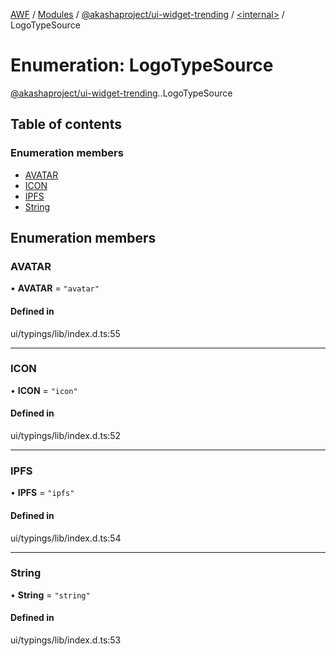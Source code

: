 [AWF](../README.md) / [Modules](../modules.md) / [@akashaproject/ui-widget-trending](../modules/akashaproject_ui_widget_trending.md) / [<internal\>](../modules/akashaproject_ui_widget_trending._internal_.md) / LogoTypeSource

# Enumeration: LogoTypeSource

[@akashaproject/ui-widget-trending](../modules/akashaproject_ui_widget_trending.md).[<internal>](../modules/akashaproject_ui_widget_trending._internal_.md).LogoTypeSource

## Table of contents

### Enumeration members

- [AVATAR](akashaproject_ui_widget_trending._internal_.LogoTypeSource.md#avatar)
- [ICON](akashaproject_ui_widget_trending._internal_.LogoTypeSource.md#icon)
- [IPFS](akashaproject_ui_widget_trending._internal_.LogoTypeSource.md#ipfs)
- [String](akashaproject_ui_widget_trending._internal_.LogoTypeSource.md#string)

## Enumeration members

### AVATAR

• **AVATAR** = `"avatar"`

#### Defined in

ui/typings/lib/index.d.ts:55

___

### ICON

• **ICON** = `"icon"`

#### Defined in

ui/typings/lib/index.d.ts:52

___

### IPFS

• **IPFS** = `"ipfs"`

#### Defined in

ui/typings/lib/index.d.ts:54

___

### String

• **String** = `"string"`

#### Defined in

ui/typings/lib/index.d.ts:53
